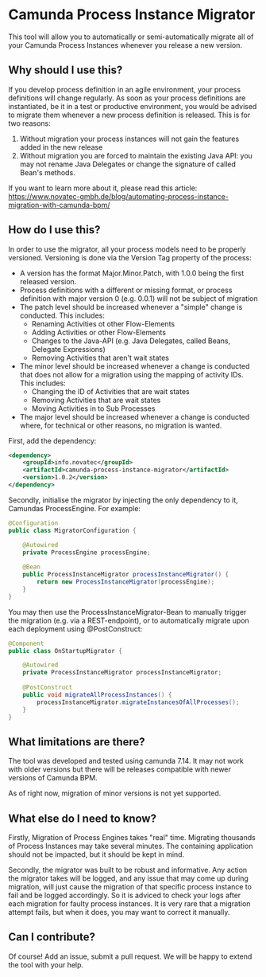 # Camunda Process Instance Migrator

This tool will allow you to automatically or semi-automatically migrate all of your Camunda Process Instances whenever you release a new version.

## Why should I use this?

If you develop process definition in an agile environment, your process definitions will change regularly. As soon as your process definitions are instantiated, be it in a test or productive environment, you would be advised to migrate them whenever a new process definition is released. 
This is for two reasons:
1. Without migration your process instances will not gain the features added in the new release
2. Without migration you are forced to maintain the existing Java API: you may not rename Java Delegates or change the signature of called Bean's methods. 

If you want to learn more about it, please read this article: https://www.novatec-gmbh.de/blog/automating-process-instance-migration-with-camunda-bpm/

## How do I use this?

In order to use the migrator, all your process models need to be properly versioned. Versioning is done via the Version Tag property of the process:
* A version has the format Major.Minor.Patch, with 1.0.0 being the first released version.
* Process definitions with a different or missing format, or process definition with major version 0 (e.g. 0.0.1) will not be subject of migration
* The patch level should be increased whenever a "simple" change is conducted. This includes:
    * Renaming Activities ot other Flow-Elements
    * Adding Activities or other Flow-Elements
    * Changes to the Java-API (e.g. Java Delegates, called Beans, Delegate Expressions)
    * Removing Activities that aren't wait states
* The minor level should be increased whenever a change is conducted that does not allow for a migration using the mapping of activity IDs. This includes:
    * Changing the ID of Activities that are wait states
    * Removing Activities that are wait states
    * Moving Activities in to Sub Processes
* The major level should be increased whenever a change is conducted where, for technical or other reasons, no migration is wanted.

First, add the dependency:

```xml
<dependency>
    <groupId>info.novatec</groupId>
    <artifactId>camunda-process-instance-migrator</artifactId>
    <version>1.0.2</version>
</dependency>
```
Secondly, initialise the migrator by injecting the only dependency to it, Camundas ProcessEngine. For example:

```java
@Configuration
public class MigratorConfiguration {

    @Autowired
    private ProcessEngine processEngine;
    
    @Bean
    public ProcessInstanceMigrator processInstanceMigrator() {
        return new ProcessInstanceMigrator(processEngine);
    }
}
```
You may then use the ProcessInstanceMigrator-Bean to manually trigger the migration (e.g. via a REST-endpoint), or to automatically migrate upon each deployment using @PostConstruct:

```java
@Component
public class OnStartupMigrator {

    @Autowired
    private ProcessInstanceMigrator processInstanceMigrator;
    
    @PostConstruct
    public void migrateAllProcessInstances() {
        processInstanceMigrator.migrateInstancesOfAllProcesses();
    }
}
```
## What limitations are there?

The tool was developed and tested using camunda 7.14. It may not work with older versions but there will be releases compatible with newer versions of Camunda BPM.

As of right now, migration of minor versions is not yet supported.

## What else do I need to know?

Firstly, Migration of Process Engines takes "real" time. Migrating thousands of Process Instances may take several minutes. The containing application should not be impacted, but it should be kept in mind.

Secondly, the migrator was built to be robust and informative. Any action the migrator takes will be logged, and any issue that may come up during migration, will just cause the migration of that specific process instance to fail and be logged accordingly. So it is adviced to check your logs after each migration for faulty process instances. It is very rare that a migration attempt fails, but when it does, you may want to correct it manually.

## Can I contribute?

Of course! Add an issue, submit a pull request. We will be happy to extend the tool with your help.
